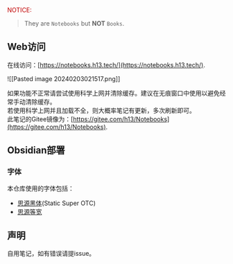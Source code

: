 <font color="#c00000">NOTICE:</font>
> They are `Notebooks` but **NOT** `Books`.

## Web访问

在线访问：[https://notebooks.h13.tech/](https://notebooks.h13.tech/).

![[Pasted image 20240203021517.png]]

如果功能不正常请尝试使用科学上网并清除缓存。建议在无痕窗口中使用以避免经常手动清除缓存。  
若使用科学上网并且加载不全，则大概率笔记有更新，多次刷新即可。  
此笔记的Gitee镜像为：[https://gitee.com/h13/Notebooks](https://gitee.com/h13/Notebooks).  

## Obsidian部署

### 字体

本仓库使用的字体包括：
- [思源黑体](https://github.com/adobe-fonts/source-han-sans)(Static Super OTC)
- [思源等宽](https://github.com/adobe-fonts/source-han-mono)

## 声明

自用笔记，如有错误请提issue。  
<!--<font color="#ffffff">真的只是一个笔记而已...</font>-->
